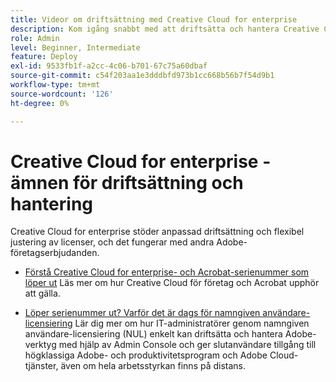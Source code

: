 ```yaml
---
title: Videor om driftsättning med Creative Cloud for enterprise
description: Kom igång snabbt med att driftsätta och hantera Creative Cloud for enterprise-program
role: Admin
level: Beginner, Intermediate
feature: Deploy
exl-id: 9533fb1f-a2cc-4c06-b701-67c75a60dbaf
source-git-commit: c54f203aa1e3dddbfd973b1cc668b56b7f54d9b1
workflow-type: tm+mt
source-wordcount: '126'
ht-degree: 0%

---
```


# Creative Cloud for enterprise - ämnen för driftsättning och hantering

Creative Cloud for enterprise stöder anpassad driftsättning och flexibel justering av licenser, och det fungerar med andra Adobe-företagserbjudanden.

* [Förstå Creative Cloud for enterprise- och Acrobat-serienummer som löper ut](cceserial.md)
Läs mer om hur Creative Cloud för företag och Acrobat upphör att gälla.

* [Löper serienummer ut? Varför det är dags för namngiven användare-licensiering](nameduserlicensing.md)
Lär dig mer om hur IT-administratörer genom namngiven användare-licensiering (NUL) enkelt kan driftsätta och hantera Adobe-verktyg med hjälp av Admin Console och ger slutanvändare tillgång till högklassiga Adobe- och produktivitetsprogram och Adobe Cloud-tjänster, även om hela arbetsstyrkan finns på distans.
